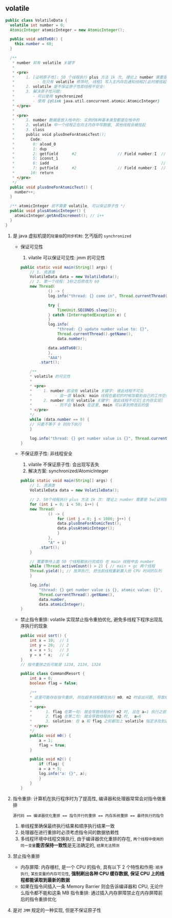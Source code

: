 ## volatile

```java
public class VolatileData {
  volatile int number = 0;
  AtomicInteger atomicInteger = new AtomicInteger();

  public void addTo60() {
    this.number = 60;
  }

  /**
   * number 前有 volatile 关键字
   *
   * <pre>
   *     1. [证明原子性]: 50 个线程执行 plus 方法 1k 次, 理论上 number 需要是 5w
   *          - 在只有 volatile 修饰时, 线程1 写入主内存后通知线程2[此时被挂起], 所以没收到通知, 线程2[挂起态结束] 就也写入主内存
   *     2. volatile 是不保证原子性即线程不安全:
   *     3. 解决原子性问题:
   *        - 可以使用 synchronized
   *        - 使用 {@link java.util.concurrent.atomic.AtomicInteger}
   * </pre>
   *
   * <pre>
   *     1. number 数据是放入栈中的: 实例的8种基本类型都是在栈中的
   *     2. volatile 中一个线程正在向主内存中写数据, 其他线程会被挂起
   *     3. class
   *     public void plusOneForAtomicTest();
   *       Code:
   *        0: aload_0
   *        1: dup
   *        2: getfield      #2                  // Field number:I  // 从主内存中取
   *        5: iconst_1
   *        6: iadd                                                 // +1
   *        7: putfield      #2                  // Field number:I  // 放回主内存
   *       10: return
   * </pre>
   */
  public void plusOneForAtomicTest() {
    number++;
  }

  /** atomicInteger 前不需要 volatile, 可以保证原子性 */
  public void plusAtomicInteger() {
    atomicInteger.getAndIncrement(); // i++
  }
}
```

1. 是 java 虚拟机提的`轻量级`的`同步机制`: 乞丐版的 `synchronized`

   - 保证可见性

     1. vilatile 可以保证可见性: jmm 的可见性

     ```java
     public static void main(String[] args) {
         // 1. 资源类
         VolatileData data = new VolatileData();
         // 2. 第一个线程: 3秒之后修改为 60
         new Thread(
                 () -> {
                 log.info("thread: {} come in", Thread.currentThread().getName());

                 try {
                     TimeUnit.SECONDS.sleep(3);
                 } catch (InterruptedException e) {
                 }
                 log.info(
                     "thread: {} update number value to: {}",
                     Thread.currentThread().getName(),
                     data.number);

                 data.addTo60();
                 },
                 "AAA")
             .start();

         /**
         * volatile 的可见性
         *
         * <pre>
         *     1. number 前没有 volatile 关键字: 彼此线程不可见
         *          - 会一直 block: main 线程在最初的时候加载到自己的工作空间的是 0, AAA 线程修改对 main 线程是不可见的[即使AAA把数据写回了主内存]
         *     2. number 前有 volatile 关键字: 彼此线程不可见[主内存实现]
         *          - 则不会 block 在这里, main 可以拿到修改后的值
         * </pre>
         */
         while (data.number == 0) {
         // 只要不等于 0 则向下执行
         }

         log.info("thread: {} get number value is {}", Thread.currentThread().getName(), data.number);
     }
     ```

   - 不保证原子性: 非线程安全

     1. vilatile 不保证原子性: 会出现写丢失
     2. 解决方案: synchronized/AtomicInteger

     ```java
     public static void main(String[] args) {
         // 1. 资源类
         VolatileData data = new VolatileData();

         // 2. 50个线程执行 plus 方法 1k 次: 理论上 number 需要是 5w[证明原子性]
         for (int i = 0; i < 50; i++) {
         new Thread(
                 () -> {
                     for (int j = 0; j < 1000; j++) {
                     data.plusOneForAtomicTest();
                     data.plusAtomicInteger();
                     }
                 },
                 "A" + i)
             .start();
         }

         // 需要等待上面 50 个线程都执行完成后 在 main 线程中去 number
         while (Thread.activeCount() > 2) { // main + gc 两个线程
         Thread.yield(); // 放弃执行, 把当前线程重新置入抢 CPU 时间的队列
         }

         log.info(
             "thread: {} get number value is {}, atomic value: {}",
             Thread.currentThread().getName(),
             data.number,
             data.atomicInteger);
     }
     ```

   - 禁止指令重排: volatile 实现禁止指令重拍优化, 避免多线程下程序出现乱序执行的现象

     ```java
     public void sort() {
         int x = 10;  // 1
         int y = 20;  // 2
         x = x + 5;   // 3
         y = x * x;   // 4
     }
     // 指令重排之后可能是 1234, 2134, 1324
     ```

     ```java
     public class CommandResort {
         int a = 0;
         boolean flag = false;

         /**
         * 这里可能存在指令重排, 则在超多线程都在执行 m0, m2 时会出问题, 导致结果不唯一
         *
         * <pre>
         *      1. flag 在第一句: 就会导致线程执行 m2 时, 且在 a=1 执行之前执行, a=5
         *      2. flag 在第二句: 就会导致线程执行 m2 时,  a=6
         *      3. solution: 在 a 和 flag 之前都加上 volatile 指定涉及到这两个的都不循序指令重排, 则 a=6
         * </pre>
         */
         public void m0() {
             a = 1;
             flag = true;
         }

         public void m2() {
             if (flag) {
             a = a + 5;
             log.info("a: {}", a);
             }
         }
     }
     ```

2. 指令重排: 计算机在执行程序时为了提高性, 编译器和处理器常常会对指令做重排

   `源代码 == 编译器优化重排 == 指令并行的重排 == 内存系统重排 == 最终执行的指令`

   1. 单线程里确保最终执行结果和顺序执行结果一致
   2. 处理器在进行重排时必须考虑指令间的数据依赖性
   3. 多线程环境中线程交换执行, 由于编译器优化重排的存在, `两个线程中使用的同一变量`**能否保持一致性**是无法确定的, `结果无法预测`

3. 禁止指令重排

   - 内存屏障: 内存栅栏, 是一个 CPU 的指令, 具有以下 2 个特性和作用: `顺序执行`, `某些变量的内存可见性`, **强制刷出各种 CPU 缓存数据, 保证 CPU 上的线程都能读取到最新的数据**
   - 如果在指令间插入一条 Memory Barrier 则会告诉编译器和 CPU, 无论什么指令都不能和这条 MB 指令重排: 通过插入内存屏障禁止在内存屏障前后的指令重排优化

4. 是对 `JMM` 规定的一种实现, 但是不保证原子性
